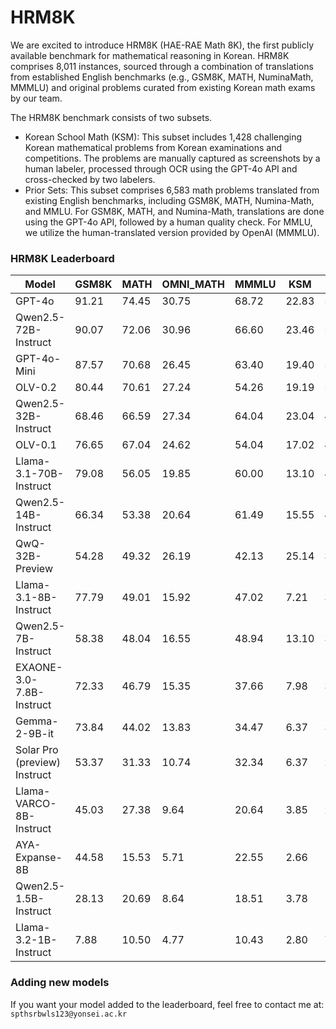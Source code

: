 # HRM8K
We are excited to introduce HRM8K (HAE-RAE Math 8K), the first publicly available benchmark for mathematical reasoning in Korean. HRM8K comprises 8,011 instances, sourced through a combination of translations from established English benchmarks (e.g., GSM8K, MATH, NuminaMath, MMMLU) and original problems curated from existing Korean math exams by our team.

The HRM8K benchmark consists of two subsets.

- Korean School Math (KSM): This subset includes 1,428 challenging Korean mathematical problems from Korean examinations and competitions. The problems are manually captured as screenshots by a human labeler, processed through OCR using the GPT-4o API and cross-checked by two labelers.
- Prior Sets: This subset comprises 6,583 math problems translated from existing English benchmarks, including GSM8K, MATH, Numina-Math, and MMLU. For GSM8K, MATH, and Numina-Math, translations are done using the GPT-4o API, followed by a human quality check. For MMLU, we utilize the human-translated version provided by OpenAI (MMMLU).

### HRM8K Leaderboard
| Model                        | GSM8K  | MATH   | OMNI_MATH | MMMLU  | KSM   | Avg.   | Provider         |
|------------------------------|--------|--------|-----------|--------|-------|--------|------------------|
| GPT-4o                      | 91.21  | 74.45  | 30.75     | 68.72  | 22.83 | 57.59  | OpenAI           |
| Qwen2.5-72B-Instruct        | 90.07  | 72.06  | 30.96     | 66.60  | 23.46 | 56.63  | Alibaba          |
| GPT-4o-Mini                 | 87.57  | 70.68  | 26.45     | 63.40  | 19.40 | 53.50  | OpenAI           |
| OLV-0.2                     | 80.44  | 70.61  | 27.24     | 54.26  | 19.19 | 50.35  | OneLineAI        |
| Qwen2.5-32B-Instruct        | 68.46  | 66.59  | 27.34     | 64.04  | 23.04 | 49.89  | Alibaba          |
| OLV-0.1                     | 76.65  | 67.04  | 24.62     | 54.04  | 17.02 | 47.87  | OneLineAI        |
| Llama-3.1-70B-Instruct      | 79.08  | 56.05  | 19.85     | 60.00  | 13.10 | 45.61  | Meta             |
| Qwen2.5-14B-Instruct        | 66.34  | 53.38  | 20.64     | 61.49  | 15.55 | 43.48  | Alibaba          |
| QwQ-32B-Preview             | 54.28  | 49.32  | 26.19     | 42.13  | 25.14 | 39.41  | Alibaba          |
| Llama-3.1-8B-Instruct       | 77.79  | 49.01  | 15.92     | 47.02  | 7.21  | 39.39  | Meta             |
| Qwen2.5-7B-Instruct         | 58.38  | 48.04  | 16.55     | 48.94  | 13.10 | 37.00  | Alibaba          |
| EXAONE-3.0-7.8B-Instruct    | 72.33  | 46.79  | 15.35     | 37.66  | 7.98  | 36.02  | LG AI Research   |
| Gemma-2-9B-it               | 73.84  | 44.02  | 13.83     | 34.47  | 6.37  | 34.51  | Google           |
| Solar Pro (preview) Instruct| 53.37  | 31.33  | 10.74     | 32.34  | 6.37  | 26.83  | Upstage          |
| Llama-VARCO-8B-Instruct     | 45.03  | 27.38  | 9.64      | 20.64  | 3.85  | 21.31  | NCSOFT           |
| AYA-Expanse-8B              | 44.58  | 15.53  | 5.71      | 22.55  | 2.66  | 18.21  | Cohere           |
| Qwen2.5-1.5B-Instruct       | 28.13  | 20.69  | 8.64      | 18.51  | 3.78  | 15.95  | Alibaba          |
| Llama-3.2-1B-Instruct       | 7.88   | 10.50  | 4.77      | 10.43  | 2.80  | 7.28   | Meta             |

### Adding new models
If you want your model added to the leaderboard, feel free to contact me at: ```spthsrbwls123@yonsei.ac.kr```

